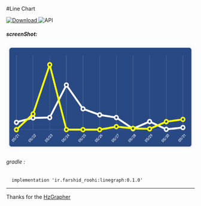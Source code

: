 #Line Chart


[ ![Download](https://api.bintray.com/packages/farshidroohi/LineGraph/LineGraph/images/download.svg?version=0.1.0) ](https://bintray.com/farshidroohi/LineGraph/LineGraph/0.1.0/link)
  ![API](https://img.shields.io/badge/API-14%2B-blue.svg?style=flat)


##### screenShot: 
 
 <img src="https://raw.githubusercontent.com/FarshidRoohi/LineGraph/master/art/ScreenShot.png" alt="line chart android" width="527px" height="278px">


 ###### gradle :   
  
```Gradle  
  implementation 'ir.farshid_roohi:linegraph:0.1.0'
 ```  
 <hr>
 
Thanks for the [HzGrapher](https://github.com/handstudio/HzGrapher)

